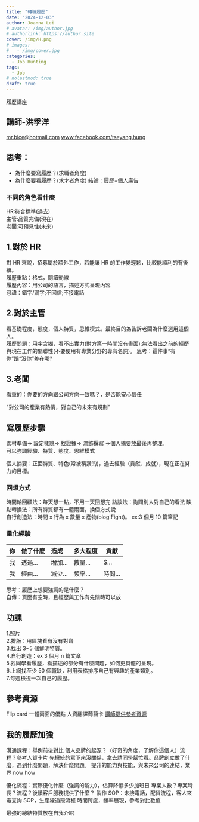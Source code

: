 ```yaml
---
title: "轉職履歷"
date: "2024-12-03"
author: Joanna Lei
# avatar: /img/author.jpg
# authorlink: https://author.site
cover: /img/H.png
# images:
#   - /img/cover.jpg
categories:
  - Job Hunting
tags:
  - Job
# nolastmod: true
draft: true
---
```


履歷講座

<!--more-->

## 講師-洪季洋

mr.bice@hotmail.com
www.facebook.com/tseyang.hung

## 思考：

- 為什麼要寫履歷？(求職者角度)
- 為什麼要看履歷？(求才者角度)
  結論：履歷=個人廣告

### 不同的角色看什麼

HR:符合標準(過去)  
主管:品質完備(現在)  
老闆:可預見性(未來)

## 1.對於 HR

對 HR 來說，招募屬於額外工作，若能讓 HR 的工作變輕鬆，比較能順利的有後續。  
履歷重點：格式，閱讀動線  
履歷內容：用公司的語言，描述方式呈現內容  
忌諱：錯字/漏字;不回信;不接電話

## 2.對於主管

看基礎程度，態度，個人特質，思維模式。最終目的為告訴老闆為什麼選用這個人。  
履歷問題：用字含糊，看不出實力(對方第一時間沒有畫面);無法看出之前的經歷與現在工作的關聯性(不要使用有專業分野的專有名詞)。
思考：這件事“有你”跟“沒你”差在哪?

## 3.老闆

看重的：你要的方向跟公司方向一致嗎？，是否能安心信任

"對公司的產業有熱情，對自己的未來有規劃"

## 寫履歷步驟

素材準備-> 設定樣貌-> 找證據-> 潤飾撰寫 ->個人摘要放最後再整理。  
可以強調經驗、特質、態度、思維模式

個人摘要：正面特質、特色(常被稱讚的)，過去經驗（貢獻、成就），現在正在努力的目標。

### 回想方式

時間軸回顧法：每天想一點，不用一天回想完
訪談法：詢問別人對自己的看法
缺點轉換法：所有特質都有一體兩面，換個方式說  
自行創造法：時間 x 行為 x 數量 x 產物(blog!Fight)。 ex:3 個月 10 篇筆記

### 量化經驗

| 你  | 做了什麼 | 造成    | 多大程度 | 貢獻    |
| :-- | :------- | :------ | :------- | ------- |
| 我  | 透過...  | 增加... | 數量...  | $...    |
| 我  | 經由...  | 減少... | 頻率...  | 時間... |

思考：履歷上想要強調的是什麼？  
自傳：頁面有空時，且經歷與工作有先關時可以放

## 功課

1.照片  
2.排版：用區塊看有沒有對齊  
3.找出 3~5 個鮮明特質。  
4.自行創造：ex 3 個月 n 篇文章  
5.找同學看履歷，看描述的部分有什麼問題，如何更具體的呈現。  
6.上網找至少 50 個職缺，利用表格排序自己有興趣的產業類別。  
7.每週檢視一次自己的履歷。

## 參考資源

Flip card 一體兩面的優點
人資翻譯蒟蒻卡
[講師提供參考資源](https://woolly-burn-f33.notion.site/f4fc973cc73241c2b7428b3bd3d98d47)

## 我的履歷加強

溝通課程：舉例前後對比
個人品牌的起源？（好奇的角度，了解你這個人）流程？參考人資卡片 先攏統的寫下來沒關係，拿去請同學幫忙看。品牌創立做了什麼，遇到什麼問題，解決什麼問題。
提升的能力與技能，與未來公司的連結，業界 now how

優化流程：實際優化什麼（強調的能力），估算降低多少加班日
專案人數？專案時長？流程？後續客戶服務提供了什麼？
製作 SOP：未接電話，配貨流程，客人來電查詢 SOP，生產線追蹤流程
時間跨度，頻率展現，參考對比數值

最強的總結特質放在自我介紹
